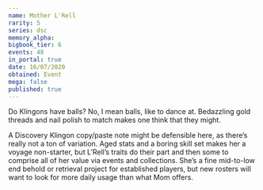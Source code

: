 ```yaml
---
name: Mother L'Rell
rarity: 5
series: dsc
memory_alpha:
bigbook_tier: 6
events: 48
in_portal: true
date: 16/07/2020
obtained: Event
mega: false
published: true
---
```


Do Klingons have balls? No, I mean balls, like to dance at. Bedazzling gold threads and nail polish to match makes one think that they might.

A Discovery Klingon copy/paste note might be defensible here, as there’s really not a ton of variation. Aged stats and a boring skill set makes her a voyage non-starter, but L’Rell’s traits do their part and then some to comprise all of her value via events and collections. She’s a fine mid-to-low end behold or retrieval project for established players, but new rosters will want to look for more daily usage than what Mom offers.
